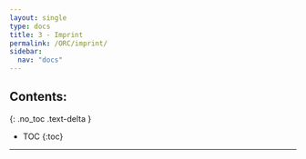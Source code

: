 ```yaml
---
layout: single
type: docs
title: 3 - Imprint
permalink: /ORC/imprint/
sidebar:
  nav: "docs"
---
```


## Contents:
{: .no_toc .text-delta }

- TOC
{:toc}

---